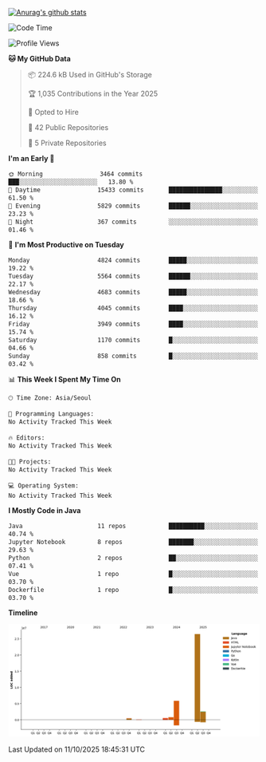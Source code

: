 [![Anurag's github stats](https://github-readme-stats.vercel.app/api?username=hajubal)](https://github.com/anuraghazra/github-readme-stats)

<!--START_SECTION:waka-->
![Code Time](http://img.shields.io/badge/Code%20Time-797%20hrs%2018%20mins-blue)

![Profile Views](http://img.shields.io/badge/Profile%20Views-0-blue)

**🐱 My GitHub Data** 

> 📦 224.6 kB Used in GitHub's Storage 
 > 
> 🏆 1,035 Contributions in the Year 2025
 > 
> 💼 Opted to Hire
 > 
> 📜 42 Public Repositories 
 > 
> 🔑 5 Private Repositories 
 > 
**I'm an Early 🐤** 

```text
🌞 Morning                3464 commits        ███░░░░░░░░░░░░░░░░░░░░░░   13.80 % 
🌆 Daytime                15433 commits       ███████████████░░░░░░░░░░   61.50 % 
🌃 Evening                5829 commits        ██████░░░░░░░░░░░░░░░░░░░   23.23 % 
🌙 Night                  367 commits         ░░░░░░░░░░░░░░░░░░░░░░░░░   01.46 % 
```
📅 **I'm Most Productive on Tuesday** 

```text
Monday                   4824 commits        █████░░░░░░░░░░░░░░░░░░░░   19.22 % 
Tuesday                  5564 commits        ██████░░░░░░░░░░░░░░░░░░░   22.17 % 
Wednesday                4683 commits        █████░░░░░░░░░░░░░░░░░░░░   18.66 % 
Thursday                 4045 commits        ████░░░░░░░░░░░░░░░░░░░░░   16.12 % 
Friday                   3949 commits        ████░░░░░░░░░░░░░░░░░░░░░   15.74 % 
Saturday                 1170 commits        █░░░░░░░░░░░░░░░░░░░░░░░░   04.66 % 
Sunday                   858 commits         █░░░░░░░░░░░░░░░░░░░░░░░░   03.42 % 
```


📊 **This Week I Spent My Time On** 

```text
🕑︎ Time Zone: Asia/Seoul

💬 Programming Languages: 
No Activity Tracked This Week

🔥 Editors: 
No Activity Tracked This Week

🐱‍💻 Projects: 
No Activity Tracked This Week

💻 Operating System: 
No Activity Tracked This Week
```

**I Mostly Code in Java** 

```text
Java                     11 repos            ██████████░░░░░░░░░░░░░░░   40.74 % 
Jupyter Notebook         8 repos             ███████░░░░░░░░░░░░░░░░░░   29.63 % 
Python                   2 repos             ██░░░░░░░░░░░░░░░░░░░░░░░   07.41 % 
Vue                      1 repo              █░░░░░░░░░░░░░░░░░░░░░░░░   03.70 % 
Dockerfile               1 repo              █░░░░░░░░░░░░░░░░░░░░░░░░   03.70 % 
```



**Timeline**

![Lines of Code chart](https://raw.githubusercontent.com/hajubal/hajubal/main/assets/bar_graph.png)


 Last Updated on 11/10/2025 18:45:31 UTC
<!--END_SECTION:waka-->